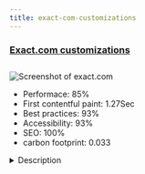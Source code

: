 ```yaml
---
title: exact-com-customizations
---
```


<div style="height: 3rem">
  <a href="https://www.exact.com/"><h3>Exact.com customizations</h3></a>
</div>
<img loading="lazy" src="/images/thumbs/exact.com.jpg" alt="Screenshot of exact.com" />
<ul>
  <li>Performace: 85%</li>
  <li>
    First contentful paint:
    1.27Sec
  </li>
  <li>Best practices: 93%</li>
  <li>Accessibility: 93%</li>
  <li>SEO: 100%</li>
  <li>carbon footprint: 0.033</li>
</ul>
<details>
  <summary>Description</summary>
  <p>Exact is the business software market leader in the Benelux. Perfect Web Team helped Exact with several challenges in the new website exact.com, like the implementation of Google AMP, Joomla custom fields, Google’s datalayers, structured data and more.By definition all questions by Exact are a nice challenge but for the new website we helped in particular with:
- How to best use the Joomla core
- How to best implement Joomla with caching and hosting
- How to best implement Joomla custom fields
- We build a custom plugin to automatically generate Google AMP menu-items/pages
- We build a custom plugin for the de blog functionality to show a blog article in multiple categories
- We made it easy to add Google’s datalayers and structured data</p>
</details>

